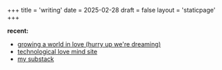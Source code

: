 +++
title = 'writing'
date = 2025-02-28
draft = false
layout = 'staticpage'
+++

**recent:**

- [growing a world in love (hurry up we're dreaming)](https://hurryupweredreaming.com/issues/1/growing-a-world-in-love)
- [technological love mind site](https://mind.technological.love)
- [my substack](https://larrymuhlstein.substack.com/)
